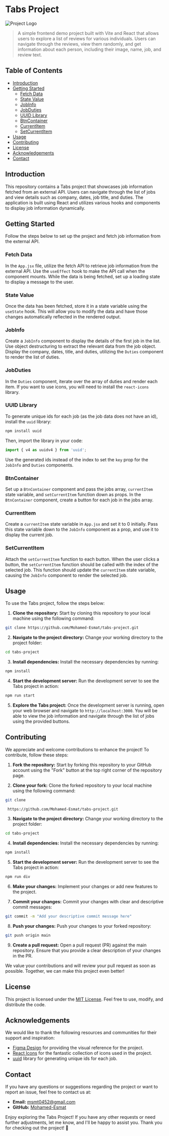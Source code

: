 # Tabs Project

![Project Logo](https://res.cloudinary.com/tawfeer/image/upload/v1690122961/tabs-project_yqicy6.png)

> A simple frontend demo project built with Vite and React that allows users to explore a list of reviews for various individuals. Users can navigate through the reviews, view them randomly, and get information about each person, including their image, name, job, and review text.

## Table of Contents

- [Introduction](#introduction)
- [Getting Started](#getting-started)
  - [Fetch Data](#fetch-data)
  - [State Value](#state-value)
  - [JobInfo](#jobinfo)
  - [JobDuties](#jobduties)
  - [UUID Library](#uuid-library)
  - [BtnContainer](#btncontainer)
  - [CurrentItem](#currentitem)
  - [SetCurrentItem](#setcurrentitem)
- [Usage](#usage)
- [Contributing](#contributing)
- [License](#license)
- [Acknowledgements](#acknowledgements)
- [Contact](#contact)

## Introduction

This repository contains a Tabs project that showcases job information fetched from an external API. Users can navigate through the list of jobs and view details such as company, dates, job title, and duties. The application is built using React and utilizes various hooks and components to display job information dynamically.

## Getting Started

Follow the steps below to set up the project and fetch job information from the external API.

### Fetch Data

In the `App.jsx` file, utilize the fetch API to retrieve job information from the external API. Use the `useEffect` hook to make the API call when the component mounts. While the data is being fetched, set up a loading state to display a message to the user.

### State Value

Once the data has been fetched, store it in a state variable using the `useState` hook. This will allow you to modify the data and have those changes automatically reflected in the rendered output.

### JobInfo

Create a `JobInfo` component to display the details of the first job in the list. Use object destructuring to extract the relevant data from the job object. Display the company, dates, title, and duties, utilizing the `Duties` component to render the list of duties.

### JobDuties

In the `Duties` component, iterate over the array of duties and render each item. If you want to use icons, you will need to install the `react-icons` library.

### UUID Library

To generate unique ids for each job (as the job data does not have an id), install the `uuid` library:

```sh
npm install uuid
```

Then, import the library in your code:

```js
import { v4 as uuidv4 } from 'uuid';
```

Use the generated ids instead of the index to set the `key` prop for the `JobInfo` and `Duties` components.

### BtnContainer

Set up a `BtnContainer` component and pass the jobs array, `currentItem` state variable, and `setCurrentItem` function down as props. In the `BtnContainer` component, create a button for each job in the jobs array.

### CurrentItem

Create a `currentItem` state variable in `App.jsx` and set it to 0 initially. Pass this state variable down to the `JobInfo` component as a prop, and use it to display the current job.

### SetCurrentItem

Attach the `setCurrentItem` function to each button. When the user clicks a button, the `setCurrentItem` function should be called with the index of the selected job. This function should update the `currentItem` state variable, causing the `JobInfo` component to render the selected job.

## Usage

To use the Tabs project, follow the steps below:

1. **Clone the repository:** Start by cloning this repository to your local machine using the following command:

```sh
git clone https://github.com/Mohamed-Esmat/tabs-project.git
```

2. **Navigate to the project directory:** Change your working directory to the project folder:

```sh
cd tabs-project
```

3. **Install dependencies:** Install the necessary dependencies by running:

```sh
npm install
```

4. **Start the development server:** Run the development server to see the Tabs project in action:

```sh
npm run start
```

5. **Explore the Tabs project:** Once the development server is running, open your web browser and navigate to `http://localhost:3000`. You will be able to view the job information and navigate through the list of jobs using the provided buttons.

## Contributing

We appreciate and welcome contributions to enhance the project! To contribute, follow these steps:

1. **Fork the repository:** Start by forking this repository to your GitHub account using the "Fork" button at the top right corner of the repository page.

2. **Clone your fork:** Clone the forked repository to your local machine using the following command:

```sh
git clone

 https://github.com/Mohamed-Esmat/tabs-project.git
```

3. **Navigate to the project directory:** Change your working directory to the project folder:

```sh
cd tabs-project
```

4. **Install dependencies:** Install the necessary dependencies by running:

```sh
npm install
```

5. **Start the development server:** Run the development server to see the Tabs project in action:

```sh
npm run div
```

6. **Make your changes:** Implement your changes or add new features to the project.

7. **Commit your changes:** Commit your changes with clear and descriptive commit messages:

```sh
git commit -m "Add your descriptive commit message here"
```

8. **Push your changes:** Push your changes to your forked repository:

```sh
git push origin main
```

9. **Create a pull request:** Open a pull request (PR) against the main repository. Ensure that you provide a clear description of your changes in the PR.

We value your contributions and will review your pull request as soon as possible. Together, we can make this project even better!

## License

This project is licensed under the [MIT License](LICENSE.md). Feel free to use, modify, and distribute the code.

## Acknowledgements

We would like to thank the following resources and communities for their support and inspiration:

- [Figma Design](https://www.figma.com/file/FJC19b9eUWS62HKR8L9Dmn/Tabs?node-id=0%3A1&t=8Rio02EFK1r9ItDW-1) for providing the visual reference for the project.
- [React Icons](https://react-icons.github.io/react-icons/) for the fantastic collection of icons used in the project.
- [uuid](https://www.npmjs.com/package/uuid) library for generating unique ids for each job.

## Contact

If you have any questions or suggestions regarding the project or want to report an issue, feel free to contact us at:

- **Email:** [msmt0452@gmail.com](mailto:msmt0452@gmail.com)
- **GitHub:** [Mohamed-Esmat](https://github.com/Mohamed-Esmat)

Enjoy exploring the Tabs Project! If you have any other requests or need further adjustments, let me know, and I'll be happy to assist you. Thank you for checking out the project! 🚀
